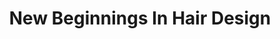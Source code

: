 ---
title: "New Beginnings In Hair Design"
url: /tempe/new-beginnings-in-hair-design/
shop: hairdresser
---